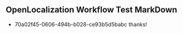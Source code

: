 ## OpenLocalization Workflow Test MarkDown
* 70a02f45-0606-494b-b028-ce93b5d5babc thanks!

<!--HONumber=Jul16_HO2-->


